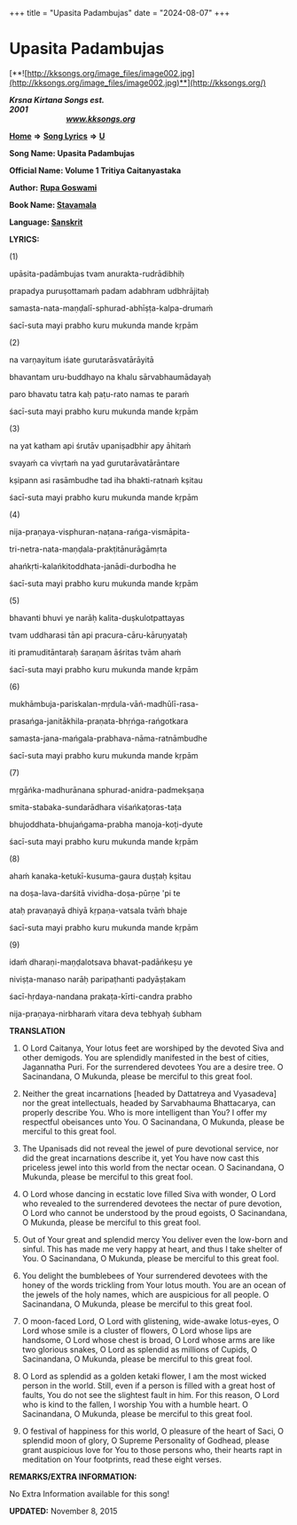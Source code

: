 +++
title = "Upasita Padambujas"
date = "2024-08-07"
+++

# Upasita Padambujas
[**![http://kksongs.org/image_files/image002.jpg](http://kksongs.org/image_files/image002.jpg)**](http://kksongs.org/)

**_Krsna Kirtana Songs est. 2001_**                                                                                                                                                 **_www.kksongs.org_**

**[Home](http://kksongs.org/)** **⇒** **[Song Lyrics](http://kksongs.org/lyrics.html)** **⇒** **[U](http://kksongs.org/songs/song_u.html)**

**Song Name: Upasita Padambujas**

**Official Name: Volume 1 Tritiya Caitanyastaka**

**Author:** [**Rupa Goswami**](http://kksongs.org/authors/list/rupa.html)

**Book Name: [Stavamala](http://kksongs.org/authors/literature/stavamala.html)**

**Language: [Sanskrit](http://kksongs.org/language/list/sanskrit.html)**

**LYRICS:**

(1)

upāsita-padāmbujas tvam anurakta-rudrādibhiḥ

prapadya puruṣottamaḿ padam adabhram udbhrājitaḥ

samasta-nata-maṇḍalī-sphurad-abhīṣṭa-kalpa-drumaḿ

śacī-suta mayi prabho kuru mukunda mande kṛpām

(2)

na varṇayitum iśate gurutarāsvatārāyitā

bhavantam uru-buddhayo na khalu sārvabhaumādayaḥ

paro bhavatu tatra kaḥ paṭu-rato namas te paraḿ

śacī-suta mayi prabho kuru mukunda mande kṛpām

(3)

na yat katham api śrutāv upaniṣadbhir apy āhitaḿ

svayaḿ ca vivṛtaḿ na yad gurutarāvatārāntare

kṣipann asi rasāmbudhe tad iha bhakti-ratnaḿ kṣitau

śacī-suta mayi prabho kuru mukunda mande kṛpām

(4)

nija-praṇaya-visphuran-naṭana-rańga-vismāpita-

tri-netra-nata-maṇḍala-prakṭitānurāgāmṛta

ahańkṛti-kalańkitoddhata-janādi-durbodha he

śacī-suta mayi prabho kuru mukunda mande kṛpām

(5)

bhavanti bhuvi ye narāḥ kalita-duṣkulotpattayas

tvam uddharasi tān api pracura-cāru-kāruṇyataḥ

iti pramuditāntaraḥ śaraṇam āśritas tvām ahaḿ

śacī-suta mayi prabho kuru mukunda mande kṛpām

(6)

mukhāmbuja-pariskalan-mṛdula-vāń-madhūlī-rasa-

prasańga-janitākhila-praṇata-bhṛńga-rańgotkara

samasta-jana-mańgala-prabhava-nāma-ratnāmbudhe

śacī-suta mayi prabho kuru mukunda mande kṛpām

(7)

mṛgāńka-madhurānana sphurad-anidra-padmekṣaṇa

smita-stabaka-sundarādhara viśańkaṭoras-taṭa

bhujoddhata-bhujańgama-prabha manoja-koṭi-dyute

śacī-suta mayi prabho kuru mukunda mande kṛpām

(8)

ahaḿ kanaka-ketukī-kusuma-gaura duṣṭaḥ kṣitau

na doṣa-lava-darśitā vividha-doṣa-pūrṇe 'pi te

ataḥ pravaṇayā dhiyā kṛpaṇa-vatsala tvāḿ bhaje

śacī-suta mayi prabho kuru mukunda mande kṛpām

(9)

idaḿ dharaṇi-maṇḍalotsava bhavat-padāńkeṣu ye

niviṣṭa-manaso narāḥ paripaṭhanti padyāṣṭakam

śacī-hṛdaya-nandana prakaṭa-kīrti-candra prabho

nija-praṇaya-nirbharaḿ vitara deva tebhyaḥ śubham

**TRANSLATION**

1) O Lord Caitanya, Your lotus feet are worshiped by the devoted Siva and other demigods. You are splendidly manifested in the best of cities, Jagannatha Puri. For the surrendered devotees You are a desire tree. O Sacinandana, O Mukunda, please be merciful to this great fool.

2) Neither the great incarnations \[headed by Dattatreya and Vyasadeva\] nor the great intellectuals, headed by Sarvabhauma Bhattacarya, can properly describe You. Who is more intelligent than You? I offer my respectful obeisances unto You. O Sacinandana, O Mukunda, please be merciful to this great fool.

3) The Upanisads did not reveal the jewel of pure devotional service, nor did the great incarnations describe it, yet You have now cast this priceless jewel into this world from the nectar ocean. O Sacinandana, O Mukunda, please be merciful to this great fool.

4) O Lord whose dancing in ecstatic love filled Siva with wonder, O Lord who revealed to the surrendered devotees the nectar of pure devotion, O Lord who cannot be understood by the proud egoists, O Sacinandana, O Mukunda, please be merciful to this great fool.

5) Out of Your great and splendid mercy You deliver even the low-born and sinful. This has made me very happy at heart, and thus I take shelter of You. O Sacinandana, O Mukunda, please be merciful to this great fool.

6) You delight the bumblebees of Your surrendered devotees with the honey of the words trickling from Your lotus mouth. You are an ocean of the jewels of the holy names, which are auspicious for all people. O Sacinandana, O Mukunda, please be merciful to this great fool.

7) O moon-faced Lord, O Lord with glistening, wide-awake lotus-eyes, O Lord whose smile is a cluster of flowers, O Lord whose lips are handsome, O Lord whose chest is broad, O Lord whose arms are like two glorious snakes, O Lord as splendid as millions of Cupids, O Sacinandana, O Mukunda, please be merciful to this great fool.

8) O Lord as splendid as a golden ketaki flower, I am the most wicked person in the world. Still, even if a person is filled with a great host of faults, You do not see the slightest fault in him. For this reason, O Lord who is kind to the fallen, I worship You with a humble heart. O Sacinandana, O Mukunda, please be merciful to this great fool.

9) O festival of happiness for this world, O pleasure of the heart of Saci, O splendid moon of glory, O Supreme Personality of Godhead, please grant auspicious love for You to those persons who, their hearts rapt in meditation on Your footprints, read these eight verses.

**REMARKS/EXTRA INFORMATION:**

No Extra Information available for this song!

**UPDATED:** November 8, 2015